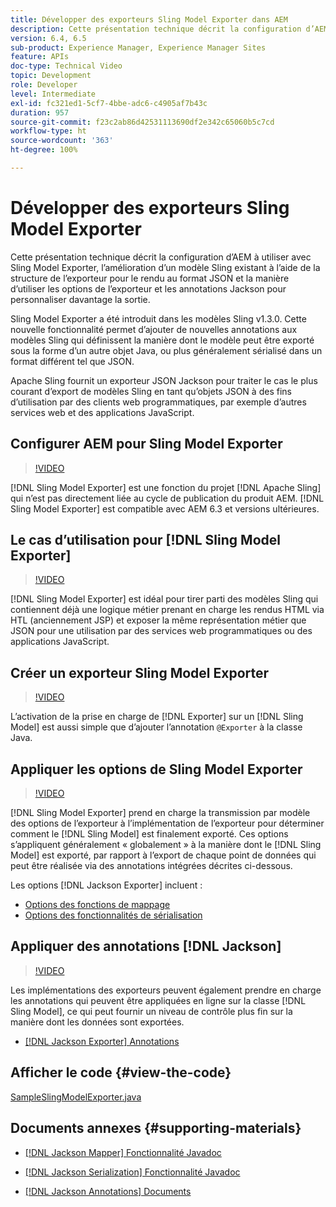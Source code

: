 ```yaml
---
title: Développer des exporteurs Sling Model Exporter dans AEM
description: Cette présentation technique décrit la configuration d’AEM à utiliser avec Sling Model Exporter, l’amélioration d’un modèle Sling existant à l’aide de la structure de l’exporteur pour le rendu au format JSON et la manière d’utiliser les options de l’exporteur et les annotations Jackson pour personnaliser davantage la sortie.
version: 6.4, 6.5
sub-product: Experience Manager, Experience Manager Sites
feature: APIs
doc-type: Technical Video
topic: Development
role: Developer
level: Intermediate
exl-id: fc321ed1-5cf7-4bbe-adc6-c4905af7b43c
duration: 957
source-git-commit: f23c2ab86d42531113690df2e342c65060b5c7cd
workflow-type: ht
source-wordcount: '363'
ht-degree: 100%

---
```


# Développer des exporteurs Sling Model Exporter

Cette présentation technique décrit la configuration d’AEM à utiliser avec Sling Model Exporter, l’amélioration d’un modèle Sling existant à l’aide de la structure de l’exporteur pour le rendu au format JSON et la manière d’utiliser les options de l’exporteur et les annotations Jackson pour personnaliser davantage la sortie.

Sling Model Exporter a été introduit dans les modèles Sling v1.3.0. Cette nouvelle fonctionnalité permet d’ajouter de nouvelles annotations aux modèles Sling qui définissent la manière dont le modèle peut être exporté sous la forme d’un autre objet Java, ou plus généralement sérialisé dans un format différent tel que JSON.

Apache Sling fournit un exporteur JSON Jackson pour traiter le cas le plus courant d’export de modèles Sling en tant qu’objets JSON à des fins d’utilisation par des clients web programmatiques, par exemple d’autres services web et des applications JavaScript.

## Configurer AEM pour Sling Model Exporter

>[!VIDEO](https://video.tv.adobe.com/v/16862?quality=12&learn=on)

[!DNL Sling Model Exporter] est une fonction du projet [!DNL Apache Sling] qui n’est pas directement liée au cycle de publication du produit AEM. [!DNL Sling Model Exporter] est compatible avec AEM 6.3 et versions ultérieures.

## Le cas d’utilisation pour [!DNL Sling Model Exporter]

>[!VIDEO](https://video.tv.adobe.com/v/16863?quality=12&learn=on)

[!DNL Sling Model Exporter] est idéal pour tirer parti des modèles Sling qui contiennent déjà une logique métier prenant en charge les rendus HTML via HTL (anciennement JSP) et exposer la même représentation métier que JSON pour une utilisation par des services web programmatiques ou des applications JavaScript.

## Créer un exporteur Sling Model Exporter

>[!VIDEO](https://video.tv.adobe.com/v/16864?quality=12&learn=on)

L’activation de la prise en charge de [!DNL Exporter] sur un [!DNL Sling Model] est aussi simple que d’ajouter l’annotation `@Exporter` à la classe Java.

## Appliquer les options de Sling Model Exporter

>[!VIDEO](https://video.tv.adobe.com/v/16865?quality=12&learn=on)

[!DNL Sling Model Exporter] prend en charge la transmission par modèle des options de l’exporteur à l’implémentation de l’exporteur pour déterminer comment le [!DNL Sling Model] est finalement exporté. Ces options s’appliquent généralement « globalement » à la manière dont le [!DNL Sling Model] est exporté, par rapport à l’export de chaque point de données qui peut être réalisée via des annotations intégrées décrites ci-dessous.

Les options [!DNL Jackson Exporter] incluent :

* [Options des fonctions de mappage](https://static.javadoc.io/com.fasterxml.jackson.core/jackson-databind/2.8.5/com/fasterxml/jackson/databind/MapperFeature.html)
* [Options des fonctionnalités de sérialisation](https://static.javadoc.io/com.fasterxml.jackson.core/jackson-databind/2.8.5/com/fasterxml/jackson/databind/SerializationFeature.html)

## Appliquer des annotations [!DNL Jackson]

>[!VIDEO](https://video.tv.adobe.com/v/16866?quality=12&learn=on)

Les implémentations des exporteurs peuvent également prendre en charge les annotations qui peuvent être appliquées en ligne sur la classe [!DNL Sling Model], ce qui peut fournir un niveau de contrôle plus fin sur la manière dont les données sont exportées.

* [[!DNL Jackson Exporter] Annotations](https://github.com/FasterXML/jackson-annotations/wiki/Jackson-Annotations)

## Afficher le code {#view-the-code}

[SampleSlingModelExporter.java](https://github.com/Adobe-Consulting-Services/acs-aem-samples/blob/master/core/src/main/java/com/adobe/acs/samples/models/SampleComponentExporter.java)

## Documents annexes {#supporting-materials}

* [[!DNL Jackson Mapper] Fonctionnalité Javadoc](https://static.javadoc.io/com.fasterxml.jackson.core/jackson-databind/2.8.5/com/fasterxml/jackson/databind/MapperFeature.html)
* [[!DNL Jackson Serialization] Fonctionnalité Javadoc](https://static.javadoc.io/com.fasterxml.jackson.core/jackson-databind/2.8.5/com/fasterxml/jackson/databind/SerializationFeature.html)

* [[!DNL Jackson Annotations] Documents](https://github.com/FasterXML/jackson-annotations/wiki/Jackson-Annotations)
